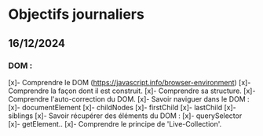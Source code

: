 # Objectifs journaliers

## 16/12/2024

### DOM :

[x]- Comprendre le DOM (https://javascript.info/browser-environment)
[x]- Comprendre la façon dont il est construit.
[x]- Comprendre sa structure.
[x]- Comprendre l'auto-correction du DOM.
[x]- Savoir naviguer dans le DOM :
[x]- documentElement
[x]- childNodes
[x]- firstChild
[x]- lastChild
[x]- siblings
[x]- Savoir récupérer des éléments du DOM :
[x]- querySelector
[x]- getElement..
[x]- Comprendre le principe de 'Live-Collection'.

